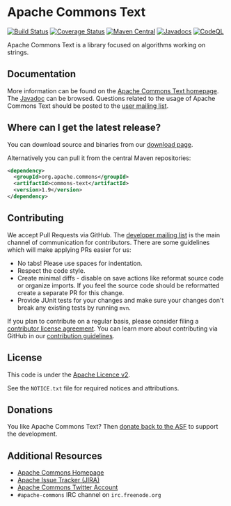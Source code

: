 <!---
 Licensed to the Apache Software Foundation (ASF) under one or more
 contributor license agreements.  See the NOTICE file distributed with
 this work for additional information regarding copyright ownership.
 The ASF licenses this file to You under the Apache License, Version 2.0
 (the "License"); you may not use this file except in compliance with
 the License.  You may obtain a copy of the License at

      http://www.apache.org/licenses/LICENSE-2.0

 Unless required by applicable law or agreed to in writing, software
 distributed under the License is distributed on an "AS IS" BASIS,
 WITHOUT WARRANTIES OR CONDITIONS OF ANY KIND, either express or implied.
 See the License for the specific language governing permissions and
 limitations under the License.
-->
<!---
 +======================================================================+
 |****                                                              ****|
 |****      THIS FILE IS GENERATED BY THE COMMONS BUILD PLUGIN      ****|
 |****                    DO NOT EDIT DIRECTLY                      ****|
 |****                                                              ****|
 +======================================================================+
 | TEMPLATE FILE: readme-md-template.md                                 |
 | commons-build-plugin/trunk/src/main/resources/commons-xdoc-templates |
 +======================================================================+
 |                                                                      |
 | 1) Re-generate using: mvn commons-build:readme-md                    |
 |                                                                      |
 | 2) Set the following properties in the component's pom:              |
 |    - commons.componentid (required, alphabetic, lower case)          |
 |    - commons.release.version (required)                              |
 |                                                                      |
 | 3) Example Properties                                                |
 |                                                                      |
 |  <properties>                                                        |
 |    <commons.componentid>math</commons.componentid>                   |
 |    <commons.release.version>1.2</commons.release.version>            |
 |  </properties>                                                       |
 |                                                                      |
 +======================================================================+
--->
Apache Commons Text
===================

[![Build Status](https://travis-ci.org/apache/commons-text.svg)](https://travis-ci.org/apache/commons-text)
[![Coverage Status](https://codecov.io/gh/apache/commons-text/branch/master/graph/badge.svg)](https://app.codecov.io/gh/apache/commons-text/branch/master)
[![Maven Central](https://maven-badges.herokuapp.com/maven-central/org.apache.commons/commons-text/badge.svg?gav=true)](https://maven-badges.herokuapp.com/maven-central/org.apache.commons/commons-text/?gav=true)
[![Javadocs](https://javadoc.io/badge/org.apache.commons/commons-text/1.9.svg)](https://javadoc.io/doc/org.apache.commons/commons-text/1.9)
[![CodeQL](https://github.com/apache/commons-text/workflows/CodeQL/badge.svg)](https://github.com/apache/commons-text/actions/workflows/codeql-analysis.yml?query=workflow%3ACodeQL)

Apache Commons Text is a library focused on algorithms working on strings.

Documentation
-------------

More information can be found on the [Apache Commons Text homepage](https://commons.apache.org/proper/commons-text).
The [Javadoc](https://commons.apache.org/proper/commons-text/apidocs) can be browsed.
Questions related to the usage of Apache Commons Text should be posted to the [user mailing list][ml].

Where can I get the latest release?
-----------------------------------
You can download source and binaries from our [download page](https://commons.apache.org/proper/commons-text/download_text.cgi).

Alternatively you can pull it from the central Maven repositories:

```xml
<dependency>
  <groupId>org.apache.commons</groupId>
  <artifactId>commons-text</artifactId>
  <version>1.9</version>
</dependency>
```

Contributing
------------

We accept Pull Requests via GitHub. The [developer mailing list][ml] is the main channel of communication for contributors.
There are some guidelines which will make applying PRs easier for us:
+ No tabs! Please use spaces for indentation.
+ Respect the code style.
+ Create minimal diffs - disable on save actions like reformat source code or organize imports. If you feel the source code should be reformatted create a separate PR for this change.
+ Provide JUnit tests for your changes and make sure your changes don't break any existing tests by running ```mvn```.

If you plan to contribute on a regular basis, please consider filing a [contributor license agreement](https://www.apache.org/licenses/#clas).
You can learn more about contributing via GitHub in our [contribution guidelines](CONTRIBUTING.md).

License
-------
This code is under the [Apache Licence v2](https://www.apache.org/licenses/LICENSE-2.0).

See the `NOTICE.txt` file for required notices and attributions.

Donations
---------
You like Apache Commons Text? Then [donate back to the ASF](https://www.apache.org/foundation/contributing.html) to support the development.

Additional Resources
--------------------

+ [Apache Commons Homepage](https://commons.apache.org/)
+ [Apache Issue Tracker (JIRA)](https://issues.apache.org/jira/browse/TEXT)
+ [Apache Commons Twitter Account](https://twitter.com/ApacheCommons)
+ `#apache-commons` IRC channel on `irc.freenode.org`

[ml]:https://commons.apache.org/mail-lists.html
